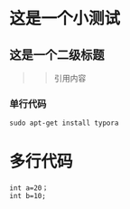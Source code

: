 # 这是一个小测试

## 这是一个二级标题

> > 引用内容

### 单行代码

`sudo apt-get install typora`

# 多行代码

```
int a=20；
int b=10;
```

